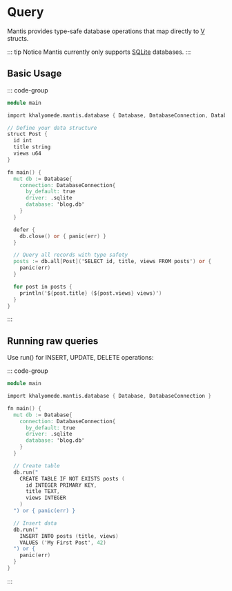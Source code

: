 # Query

Mantis provides type-safe database operations that map directly to [V](https://vlang.io/) structs.

::: tip Notice
Mantis currently only supports [SQLite](https://www.sqlite.org/) databases.
:::

## Basic Usage

::: code-group

```v [main.v]
module main

import khalyomede.mantis.database { Database, DatabaseConnection, DatabaseDriver }

// Define your data structure
struct Post {
  id int
  title string
  views u64
}

fn main() {
  mut db := Database{
    connection: DatabaseConnection{
      by_default: true
      driver: .sqlite
      database: 'blog.db'
    }
  }

  defer {
    db.close() or { panic(err) }
  }

  // Query all records with type safety
  posts := db.all[Post]('SELECT id, title, views FROM posts') or {
    panic(err)
  }

  for post in posts {
    println('${post.title} (${post.views} views)')
  }
}
```

:::

## Running raw queries

Use run() for INSERT, UPDATE, DELETE operations:

::: code-group

```v [main.v]
module main

import khalyomede.mantis.database { Database, DatabaseConnection }

fn main() {
  mut db := Database{
    connection: DatabaseConnection{
      by_default: true
      driver: .sqlite
      database: 'blog.db'
    }
  }

  // Create table
  db.run("
    CREATE TABLE IF NOT EXISTS posts (
      id INTEGER PRIMARY KEY,
      title TEXT,
      views INTEGER
    )
  ") or { panic(err) }

  // Insert data
  db.run("
    INSERT INTO posts (title, views)
    VALUES ('My First Post', 42)
  ") or {
    panic(err)
  }
}
```

:::
